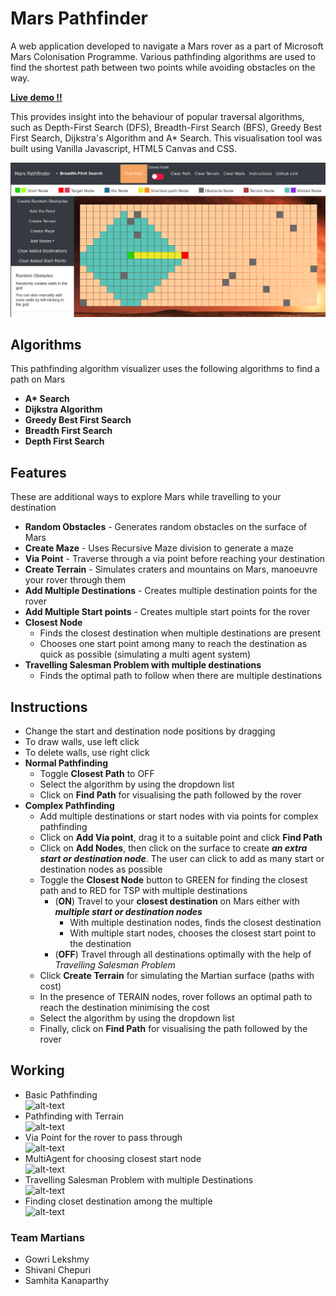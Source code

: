# Mars Pathfinder

A web application developed to navigate a Mars rover as a part of Microsoft Mars Colonisation Programme. Various pathfinding algorithms are used to find the shortest path between two points while avoiding obstacles on the way.  

[**Live demo !!**](https://marspathfinder.herokuapp.com/)

This provides insight into the behaviour of popular traversal algorithms, such as Depth-First Search (DFS), Breadth-First Search (BFS), Greedy Best First Search, Dijkstra's Algorithm and A* Search.
This visualisation tool was built using Vanilla Javascript, HTML5 Canvas and CSS.

![Screenshot](model.png)

## Algorithms 
This pathfinding algorithm visualizer uses the following algorithms to find a path on Mars
  - **A\* Search** 
  - **Dijkstra Algorithm** 
  - **Greedy Best First Search**
  - **Breadth First Search**
  - **Depth First Search**

## Features 
These are additional ways to explore Mars while travelling to your destination
  - **Random Obstacles**            - Generates random obstacles on the surface of Mars 
  - **Create Maze**                 - Uses Recursive Maze division to generate a maze 
  - **Via Point**                  - Traverse through a via point before reaching your destination
  - **Create Terrain**              - Simulates craters and mountains on Mars, manoeuvre your rover through them 
  - **Add Multiple Destinations**   - Creates multiple destination points for the rover 
  - **Add Multiple Start points**   - Creates multiple start points for the rover
  - **Closest Node**                
    - Finds the closest destination when multiple destinations are present 
    - Chooses one start point among many to reach the destination as quick as possible (simulating a multi agent system)
 - **Travelling Salesman Problem with multiple destinations**
    - Finds the optimal path to follow when there are multiple destinations 

## Instructions
 - Change the start and destination node positions by dragging
 - To draw walls, use left click
 - To delete walls, use right click
 - **Normal Pathfinding**
   - Toggle **Closest Path** to OFF 
   - Select the algorithm by using the dropdown list 
   - Click on **Find Path** for visualising the path followed by the rover 
 - **Complex Pathfinding**
   - Add multiple destinations or start nodes with via points for complex pathfinding    
   - Click on **Add Via point**, drag it to a suitable point and click **Find Path** 
   - Click on **Add Nodes**, then click on the surface to create _**an extra start or destination node**_. The user can click to add as many start or destination nodes as possible
   - Toggle the **Closest Node** button to GREEN for finding the closest path and to RED for TSP with multiple destinations
     - (**ON**) Travel to your **closest destination** on Mars either with **_multiple start or destination nodes_**
        - With multiple destination nodes, finds the closest destination
        - With multiple start nodes, chooses the closest start point to the destination
     - (**OFF**) Travel through all destinations optimally with the help of _Travelling Salesman Problem_
    - Click **Create Terrain** for simulating the Martian surface (paths with cost)
    - In the presence of TERAIN nodes, rover follows an optimal path to reach the destination minimising the cost 
    - Select the algorithm by using the dropdown list 
    - Finally, click on **Find Path** for visualising the path followed by the rover 
    
## Working
- Basic Pathfinding
  <br>
  ![alt-text](https://github.com/gowrijsuria/MarsPathfinder/blob/master/Readme%20Styling/basic.gif)
  <br>
- Pathfinding with Terrain
  <br>
  ![alt-text](https://github.com/gowrijsuria/MarsPathfinder/blob/master/Readme%20Styling/terrain.gif)
  <br>
- Via Point for the rover to pass through
  <br>
  ![alt-text](https://github.com/gowrijsuria/MarsPathfinder/blob/master/Readme%20Styling/via.gif)
  <br>
- MultiAgent for choosing closest start node 
  <br>
  ![alt-text](https://github.com/gowrijsuria/MarsPathfinder/blob/master/Readme%20Styling/multiagent.gif)
  <br>
- Travelling Salesman Problem with multiple Destinations
  <br>
  ![alt-text](https://github.com/gowrijsuria/MarsPathfinder/blob/master/Readme%20Styling/TSP.gif)
  <br>
- Finding closet destination among the multiple
  <br>
  ![alt-text](https://github.com/gowrijsuria/MarsPathfinder/blob/master/Readme%20Styling/closedest.gif)
  <br>

### Team Martians
 - Gowri Lekshmy 
 - Shivani Chepuri
 - Samhita Kanaparthy
